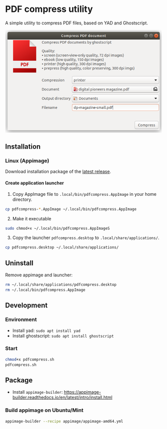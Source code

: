 # PDF compress utility

A simple utility to compress PDF files, based on YAD and Ghostscript.

![Application interface](./docs/main-screen.png)

## Installation

### Linux (Appimage)

Download installation package of the [latest release](https://github.com/moonline/Utility.PdfCompress/releases).

#### Create application launcher

1. Copy AppImage file to `.local/bin/pdfcompress.AppImage` in your home directory.

```sh
cp pdfcompress-*.AppImage ~/.local/bin/pdfcompress.AppImage
```

2. Make it executable 

```sh
sudo chmod+x ~/.local/bin/pdfcompress.AppImageS
```

3. Copy the launcher `pdfcompress.desktop` to `.local/share/applications/`.

```sh
cp pdfcompress.desktop ~/.local/share/applications/
```


## Uninstall

Remove appimage and launcher:

```sh
rm ~/.local/share/applications/pdfcompress.desktop
rm ~/.local/bin/pdfcompress.AppImage
```


## Development

### Environment

* Install yad: `sudo apt install yad`
* Install ghostscript: `sudo apt install ghostscript`

### Start

```sh
chmod+x pdfcompress.sh
pdfcompress.sh
```


## Package

* Install `appimage-builder`: https://appimage-builder.readthedocs.io/en/latest/intro/install.html

### Build appimage on Ubuntu/Mint

```sh
appimage-builder --recipe appimage/appimage-amd64.yml
```

